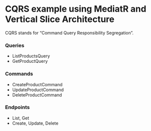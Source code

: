 # CQRS example using MediatR and Vertical Slice Architecture

CQRS stands for “Command Query Responsibility Segregation”.


### Queries
* ListProductsQuery
* GetProductQuery

### Commands
* CreateProductCommand
* UpdateProductCommand
* DeleteProductCommand

### Endpoints
* List, Get
* Create, Update, Delete

